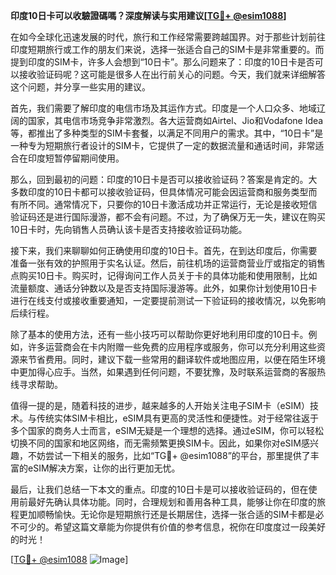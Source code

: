 **印度10日卡可以收驗證碼嗎？深度解读与实用建议[[TG💪+ @esim1088](https://t.me/s/esim1088)]**

在如今全球化迅速发展的时代，旅行和工作经常需要跨越国界。对于那些计划前往印度短期旅行或工作的朋友们来说，选择一张适合自己的SIM卡是非常重要的。而提到印度的SIM卡，许多人会想到“10日卡”。那么问题来了：印度的10日卡是否可以接收验证码呢？这可能是很多人在出行前关心的问题。今天，我们就来详细解答这个问题，并分享一些实用的建议。

首先，我们需要了解印度的电信市场及其运作方式。印度是一个人口众多、地域辽阔的国家，其电信市场竞争非常激烈。各大运营商如Airtel、Jio和Vodafone Idea等，都推出了多种类型的SIM卡套餐，以满足不同用户的需求。其中，“10日卡”是一种专为短期旅行者设计的SIM卡，它提供了一定的数据流量和通话时间，非常适合在印度短暂停留期间使用。

那么，回到最初的问题：印度的10日卡是否可以接收验证码？答案是肯定的。大多数印度的10日卡都可以接收验证码，但具体情况可能会因运营商和服务类型而有所不同。通常情况下，只要你的10日卡激活成功并正常运行，无论是接收短信验证码还是进行国际漫游，都不会有问题。不过，为了确保万无一失，建议在购买10日卡时，先向销售人员确认该卡是否支持接收验证码功能。

接下来，我们来聊聊如何正确使用印度的10日卡。首先，在到达印度后，你需要准备一张有效的护照用于实名认证。然后，前往机场的运营商营业厅或指定的销售点购买10日卡。购买时，记得询问工作人员关于卡的具体功能和使用限制，比如流量额度、通话分钟数以及是否支持国际漫游等。此外，如果你计划使用10日卡进行在线支付或接收重要通知，一定要提前测试一下验证码的接收情况，以免影响后续行程。

除了基本的使用方法，还有一些小技巧可以帮助你更好地利用印度的10日卡。例如，许多运营商会在卡内附赠一些免费的应用程序或服务，你可以充分利用这些资源来节省费用。同时，建议下载一些常用的翻译软件或地图应用，以便在陌生环境中更加得心应手。当然，如果遇到任何问题，不要犹豫，及时联系运营商的客服热线寻求帮助。

值得一提的是，随着科技的进步，越来越多的人开始关注电子SIM卡（eSIM）技术。与传统实体SIM卡相比，eSIM具有更高的灵活性和便捷性。对于经常往返于多个国家的商务人士而言，eSIM无疑是一个理想的选择。通过eSIM，你可以轻松切换不同的国家和地区网络，而无需频繁更换SIM卡。因此，如果你对eSIM感兴趣，不妨尝试一下相关的服务，比如“TG💪+ @esim1088”的平台，那里提供了丰富的eSIM解决方案，让你的出行更加无忧。

最后，让我们总结一下本文的重点。印度的10日卡是可以接收验证码的，但在使用前最好先确认具体功能。同时，合理规划和善用各种工具，能够让你在印度的旅程更加顺畅愉快。无论你是短期旅行还是长期居住，选择一张合适的SIM卡都是必不可少的。希望这篇文章能为你提供有价值的参考信息，祝你在印度度过一段美好的时光！

[[TG💪+ @esim1088](https://t.me/s/esim1088) ![Image](https://i.postimg.cc/4NQfJmqS/Snipaste-2025-05-13-00-14-12.png)]